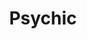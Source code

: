 ---
title: Psychic
crosslinks:
- occult
- lawofattraction
- holofractal
- chrisolivertimes
- Meditation
- energy_work
- DangmaDzyu
- AstralProjection
- conspiracy
- Retconned
- Paranormal
- C_S_T
- Soulnexus
- PostCollapse
- Dreams
- Drugs
- Clairvoyantreadings
- Mediums
- predictions
- SeriousConversation
---